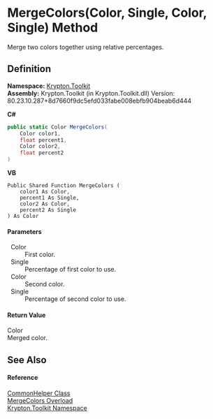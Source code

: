 # MergeColors(Color, Single, Color, Single) Method


Merge two colors together using relative percentages.



## Definition
**Namespace:** <a href="79d2eac2-21f4-54ff-7552-b20c33c30600.md">Krypton.Toolkit</a>  
**Assembly:** Krypton.Toolkit (in Krypton.Toolkit.dll) Version: 80.23.10.287+8d7660f9dc5efd033fabe008ebfb904beab6d444

**C#**
``` C#
public static Color MergeColors(
	Color color1,
	float percent1,
	Color color2,
	float percent2
)
```
**VB**
``` VB
Public Shared Function MergeColors ( 
	color1 As Color,
	percent1 As Single,
	color2 As Color,
	percent2 As Single
) As Color
```



#### Parameters
<dl><dt>  Color</dt><dd>First color.</dd><dt>  Single</dt><dd>Percentage of first color to use.</dd><dt>  Color</dt><dd>Second color.</dd><dt>  Single</dt><dd>Percentage of second color to use.</dd></dl>

#### Return Value
Color  
Merged color.

## See Also


#### Reference
<a href="13744a42-834d-93cd-437f-a5a616717068.md">CommonHelper Class</a>  
<a href="294c6b1e-a12a-556f-375f-494e73f4eae8.md">MergeColors Overload</a>  
<a href="79d2eac2-21f4-54ff-7552-b20c33c30600.md">Krypton.Toolkit Namespace</a>  
